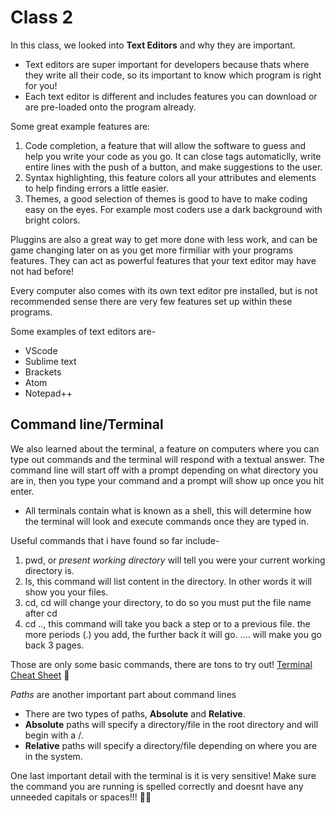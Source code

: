 # Class 2
In this class, we looked into **Text Editors** and why they are important.
- Text editors are super important for developers because thats where they write all their code, so its important to know which program is right for you!
- Each text editor is different and includes features you can download or are pre-loaded onto the program already.

Some great example features are:

1. Code completion, a feature that will allow the software to guess and help you write your code as you go. It can close tags automaticlly, write entire lines with the push of a button, and make suggestions to the user.
2. Syntax highlighting, this feature colors all your attributes and elements to help finding errors a little easier.
3. Themes, a good selection of themes is good to have to make coding easy on the eyes. For example most coders use a dark background with bright colors.

Pluggins are also a great way to get more done with less work, and can be game changing later on as you get more firmiliar with your programs features. They can act as powerful features that your text editor may have not had before!

Every computer also comes with its own text editor pre installed, but is not recommended sense there are very few features set up within these programs.

Some examples of text editors are-
- VScode
- Sublime text
- Brackets
- Atom
- Notepad++

## Command line/Terminal

We also learned about the terminal, a feature on computers where you can type out commands and the terminal will respond with a textual answer. The command line will start off with a prompt depending on what directory you are in, then you type your command and a prompt will show up once you hit enter.

- All terminals contain what is known as a shell, this will determine how the terminal will look and execute commands once they are typed in.

Useful commands that i have found so far include-

1. pwd, or *present working directory* will tell you were your current working directory is.
2. ls, this command will list content in the directory. In other words it will show you your files.
3. cd, cd will change your directory, to do so you must put the file name after cd
4. cd .., this command will take you back a step or to a previous file. the more periods (.) you add, the further back it will go. .... will make you go back 3 pages.

Those are only some basic commands, there are tons to try out!
[Terminal Cheat Sheet](https://www.makeuseof.com/tag/mac-terminal-commands-cheat-sheet/) 🙌

*Paths* are another important part about command lines
- There are two types of paths, **Absolute** and **Relative**.
- **Absolute** paths will specify a directory/file in the root directory and will begin with a /.
- **Relative** paths will specify a directory/file depending on where you are in the system.

One last important detail with the terminal is it is very sensitive! Make sure the command you are running is spelled correctly and doesnt have any unneeded capitals or spaces!!! 😵‍💫


